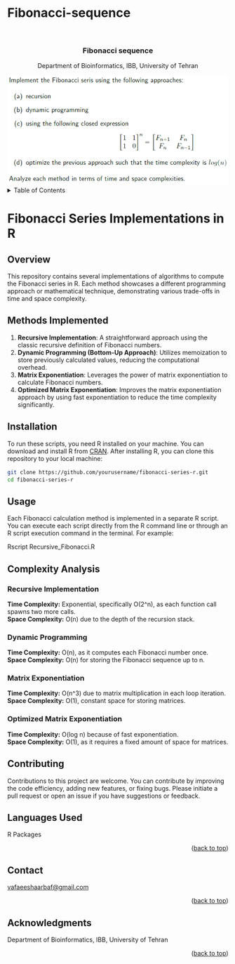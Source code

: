 # Fibonacci-sequence
<!-- Improved compatibility of back to top link: See: https://github.com/othneildrew/Best-README-Template/pull/73 -->
<a name="readme-top"></a>



<!-- PROJECT LOGO -->
<br />
<div align="center">

<h3 align="center">Fibonacci sequence </h3>

  <p align="center">
    Department of Bioinformatics, IBB, University of Tehran
    <br />
  </p>
</div>


<div align="center">
  <img src="Logo.png" alt="Alt text">
</div>

<!-- TABLE OF CONTENTS -->
<details>
  <summary>Table of Contents</summary>
  <ol>
    <li>
      <a href="#Overview">Overview</a>
    </li>
    <li><a href="#Methods">Methods Implemented</a></li>
    <li><a href="#Installation">Installation</a></li>
    <li><a href="#Usage">Usage</a></li>
    <li><a href="#Complexity_Analysis">Complexity Analysis</a></li>
    <li><a href="#Languages_Used">Languages Used</a></li>
    <li><a href="#Contact">Contact</a></li>
  </ol>
</details>



<!-- ABOUT THE PROJECT -->
# Fibonacci Series Implementations in R

## Overview
This repository contains several implementations of algorithms to compute the Fibonacci series in R. Each method showcases a different programming approach or mathematical technique, demonstrating various trade-offs in time and space complexity.

## Methods Implemented
1. **Recursive Implementation**: A straightforward approach using the classic recursive definition of Fibonacci numbers.
2. **Dynamic Programming (Bottom-Up Approach)**: Utilizes memoization to store previously calculated values, reducing the computational overhead.
3. **Matrix Exponentiation**: Leverages the power of matrix exponentiation to calculate Fibonacci numbers.
4. **Optimized Matrix Exponentiation**: Improves the matrix exponentiation approach by using fast exponentiation to reduce the time complexity significantly.

## Installation
To run these scripts, you need R installed on your machine. You can download and install R from [CRAN](https://cran.r-project.org/). After installing R, you can clone this repository to your local machine:
```bash
git clone https://github.com/yourusername/fibonacci-series-r.git
cd fibonacci-series-r
```



<h2 id='Usage'>Usage</h2>
<p>
Each Fibonacci calculation method is implemented in a separate R script. You can execute each script directly from the R command line or through an R script execution command in the terminal. For example:
</p>

Rscript Recursive_Fibonacci.R


<h2 id='Complexity_Analysis'>Complexity Analysis</h2>
<h3>Recursive Implementation</h3>
<strong>Time Complexity:</strong> Exponential, specifically O(2^n), as each function call spawns two more calls.<br>
<strong>Space Complexity:</strong> O(n) due to the depth of the recursion stack.<br>
<h3>Dynamic Programming</h3>
<strong>Time Complexity:</strong> O(n), as it computes each Fibonacci number once.<br>
<strong>Space Complexity:</strong> O(n) for storing the Fibonacci sequence up to n.<br>
<h3>Matrix Exponentiation</h3>
<strong>Time Complexity:</strong> O(n^3) due to matrix multiplication in each loop iteration.<br>
<strong>Space Complexity:</strong> O(1), constant space for storing matrices.<br>
<h3>Optimized Matrix Exponentiation</h3>
<strong>Time Complexity:</strong> O(log n) because of fast exponentiation.<br>
<strong>Space Complexity:</strong> O(1), as it requires a fixed amount of space for matrices.<br>


<h2 id = 'Contributing'>Contributing</h2>
<p>
Contributions to this project are welcome. You can contribute by improving the code efficiency, adding new features, or fixing bugs. Please initiate a pull request or open an issue if you have suggestions or feedback.
</p>
<h2 id="Languages_Used"> Languages Used</h2>
R Packages 
<p align="right">(<a href="#readme-top">back to top</a>)</p>

<!-- CONTACT -->
## Contact

vafaeeshaarbaf@gmail.com


<p align="right">(<a href="#readme-top">back to top</a>)</p>



<!-- ACKNOWLEDGMENTS -->
## Acknowledgments

Department of Bioinformatics, IBB, University of Tehran

<p align="right">(<a href="#readme-top">back to top</a>)</p>





<!-- MARKDOWN LINKS & IMAGES -->
<!-- https://www.markdownguide.org/basic-syntax/#reference-style-links -->
[contributors-shield]: https://img.shields.io/github/contributors/github_username/repo_name.svg?style=for-the-badge
[contributors-url]: https://github.com/github_username/repo_name/graphs/contributors
[forks-shield]: https://img.shields.io/github/forks/github_username/repo_name.svg?style=for-the-badge
[forks-url]: https://github.com/github_username/repo_name/network/members
[stars-shield]: https://img.shields.io/github/stars/github_username/repo_name.svg?style=for-the-badge
[stars-url]: https://github.com/github_username/repo_name/stargazers
[issues-shield]: https://img.shields.io/github/issues/github_username/repo_name.svg?style=for-the-badge
[issues-url]: https://github.com/github_username/repo_name/issues
[license-shield]: https://img.shields.io/github/license/github_username/repo_name.svg?style=for-the-badge
[license-url]: https://github.com/github_username/repo_name/blob/master/LICENSE.txt
[linkedin-shield]: https://img.shields.io/badge/-LinkedIn-black.svg?style=for-the-badge&logo=linkedin&colorB=555
[linkedin-url]: https://linkedin.com/in/linkedin_username
[product-screenshot]: images/screenshot.png
[Next.js]: https://img.shields.io/badge/next.js-000000?style=for-the-badge&logo=nextdotjs&logoColor=white
[Next-url]: https://nextjs.org/
[React.js]: https://img.shields.io/badge/React-20232A?style=for-the-badge&logo=react&logoColor=61DAFB
[React-url]: https://reactjs.org/
[Vue.js]: https://img.shields.io/badge/Vue.js-35495E?style=for-the-badge&logo=vuedotjs&logoColor=4FC08D
[Vue-url]: https://vuejs.org/
[Angular.io]: https://img.shields.io/badge/Angular-DD0031?style=for-the-badge&logo=angular&logoColor=white
[Angular-url]: https://angular.io/
[Svelte.dev]: https://img.shields.io/badge/Svelte-4A4A55?style=for-the-badge&logo=svelte&logoColor=FF3E00
[Svelte-url]: https://svelte.dev/
[Laravel.com]: https://img.shields.io/badge/Laravel-FF2D20?style=for-the-badge&logo=laravel&logoColor=white
[Laravel-url]: https://laravel.com
[Bootstrap.com]: https://img.shields.io/badge/Bootstrap-563D7C?style=for-the-badge&logo=bootstrap&logoColor=white
[Bootstrap-url]: https://getbootstrap.com
[JQuery.com]: https://img.shields.io/badge/jQuery-0769AD?style=for-the-badge&logo=jquery&logoColor=white
[JQuery-url]: https://jquery.com
